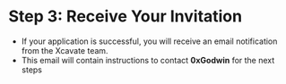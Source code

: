 # Step 3: Receive Your Invitation

* If your application is successful, you will receive an email notification from the Xcavate team.&#x20;
* This email will contain instructions to contact **0xGodwin** for the next steps
